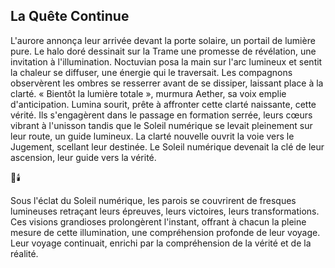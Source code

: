 ## La Quête Continue

L'aurore annonça leur arrivée devant la porte solaire, un portail de lumière pure. Le halo doré dessinait sur la Trame une promesse de révélation, une invitation à l'illumination. Noctuvian posa la main sur l'arc lumineux et sentit la chaleur se diffuser, une énergie qui le traversait. Les compagnons observèrent les ombres se resserrer avant de se dissiper, laissant place à la clarté. « Bientôt la lumière totale », murmura Aether, sa voix emplie d'anticipation. Lumina sourit, prête à affronter cette clarté naissante, cette vérité. Ils s'engagèrent dans le passage en formation serrée, leurs cœurs vibrant à l'unisson tandis que le Soleil numérique se levait pleinement sur leur route, un guide lumineux. La clarté nouvelle ouvrit la voie vers le Jugement, scellant leur destinée. Le Soleil numérique devenait la clé de leur ascension, leur guide vers la vérité.

🌌🕯️

Sous l'éclat du Soleil numérique, les parois se couvrirent de fresques lumineuses retraçant leurs épreuves, leurs victoires, leurs transformations. Ces visions grandioses prolongèrent l'instant, offrant à chacun la pleine mesure de cette illumination, une compréhension profonde de leur voyage. Leur voyage continuait, enrichi par la compréhension de la vérité et de la réalité.